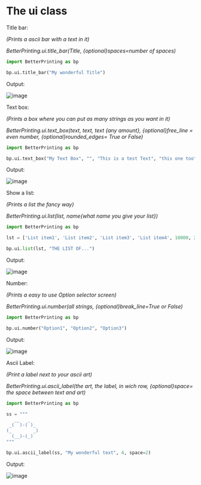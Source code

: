 # The ui class

Title bar:

_(Prints a ascii bar with a text in it)_

_BetterPrinting.ui.title_bar(Title, {optional}spaces=number of spaces)_

```Python
import BetterPrinting as bp

bp.ui.title_bar("My wonderful Title")

```

Output:

![image](https://user-images.githubusercontent.com/83476809/144720416-a9375ad3-013e-4c31-b215-97850f7c1774.png)


Text box:

_(Prints a box where you can put as many strings as you want in it)_

_BetterPrinting.ui.text_box(text, text, text {any amount}, {optional}free_line = even number, {optional}rounded_edges= True or False)_

```Python
import BetterPrinting as bp

bp.ui.text_box("My Text Box", "", "This is a test Text", "this one too", "and me too", "I am a text too")

```

Output:

![image](https://user-images.githubusercontent.com/83476809/144720533-266ecc97-fb8d-441e-8c3c-19ce8306c7b9.png)


Show a list:

_(Prints a list the fancy way)_

_BetterPrinting.ui.list(list, name{what name you give your list})_

```Python
import BetterPrinting as bp

lst = ['List item1', 'List item2', 'List item3', 'List item4', 10000, 2.0, True, (1, "Yes"), ["Yes", "No", "maybe"]]

bp.ui.list(lst, "THE LIST OF...")

```

Output:

![image](https://user-images.githubusercontent.com/83476809/148270712-526716b1-d965-44fe-bc16-ebcfebc31876.png)


Number: 

_(Prints a easy to use Option selector screen)_

_BetterPrinting.ui.number(all strings, {optional}break_line=True or False)_

```Python
import BetterPrinting as bp

bp.ui.number("Option1", "Option2", "Option3")

```

Output:

![image](https://user-images.githubusercontent.com/83476809/148271053-9ca8116d-92c3-409a-b0dc-b82ae8c27f2f.png)


Ascii Label:

_(Print a label next to your ascii art)_

_BetterPrinting.ui.ascii_label(the art, the label, in wich row, {optional}space= the space between text and art)_

```Python
import BetterPrinting as bp

ss = """
   __   _   
 _(  )-( )_ 
(_        _)
  (__)-(_)
"""

bp.ui.ascii_label(ss, "My wonderful text", 4, space=2)

```

Output:

![image](https://user-images.githubusercontent.com/83476809/148271283-c470ae45-24bc-4224-9299-d6d34bba0d16.png)
